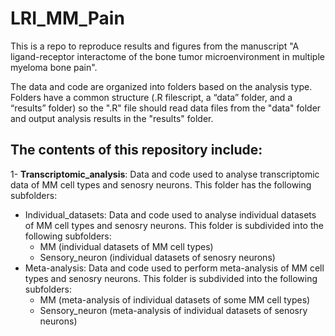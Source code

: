 # LRI_MM_Pain

This is a repo to reproduce results and figures from the manuscript "A ligand-receptor interactome of the bone tumor microenvironment in multiple myeloma bone pain".

The data and code are organized into folders based on the analysis type. Folders have a common structure (.R filescript, a “data” folder, and a “results”  folder) so the ".R" file should read data files from the "data" folder and output analysis results in the "results" folder.

The contents of this repository include:
---------------------------------------

1- **Transcriptomic_analysis**: Data and code used to analyse transcriptomic data of MM cell types and senosry neurons. This folder has the following subfolders:

 - Individual_datasets: Data and code used to analyse individual datasets of MM cell types and senosry neurons. This folder is subdivided into the following subfolders:
     - MM (individual datasets of MM cell types)
     - Sensory_neuron (individual datasets of senosry neurons)
 - Meta-analysis: Data and code used to perform meta-analysis of MM cell types and senosry neurons. This folder is subdivided into the following subfolders:
     - MM (meta-analysis of individual datasets of some MM cell types)
     - Sensory_neuron (meta-analysis of individual datasets of senosry neurons)


